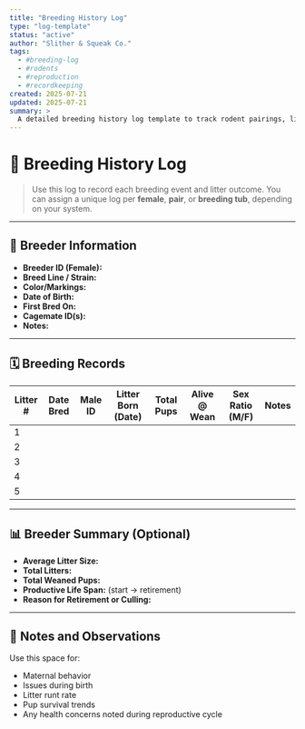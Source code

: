 ```yaml
---
title: "Breeding History Log"
type: "log-template"
status: "active"
author: "Slither & Squeak Co."
tags:
  - #breeding-log
  - #rodents
  - #reproduction
  - #recordkeeping
created: 2025-07-21
updated: 2025-07-21
summary: >
  A detailed breeding history log template to track rodent pairings, litter data, and long-term productivity. Use to monitor breeder performance and improve colony management.
---
```


# 🧾 Breeding History Log

> Use this log to record each breeding event and litter outcome. You can assign a unique log per **female**, **pair**, or **breeding tub**, depending on your system.

---

## 📌 Breeder Information

- **Breeder ID (Female):**  
- **Breed Line / Strain:**  
- **Color/Markings:**  
- **Date of Birth:**  
- **First Bred On:**  
- **Cagemate ID(s):**  
- **Notes:**  

---

## 🗓️ Breeding Records

| Litter # | Date Bred | Male ID | Litter Born (Date) | Total Pups | Alive @ Wean | Sex Ratio (M/F) | Notes |
| -------- | --------- | ------- | ------------------ | ---------- | ------------ | --------------- | ----- |
| 1        |           |         |                    |            |              |                 |       |
| 2        |           |         |                    |            |              |                 |       |
| 3        |           |         |                    |            |              |                 |       |
| 4        |           |         |                    |            |              |                 |       |
| 5        |           |         |                    |            |              |                 |       |

---

## 📊 Breeder Summary (Optional)

- **Average Litter Size:**  
- **Total Litters:**  
- **Total Weaned Pups:**  
- **Productive Life Span:** (start → retirement)  
- **Reason for Retirement or Culling:**  

---

## 🧠 Notes and Observations

Use this space for:
- Maternal behavior
- Issues during birth
- Litter runt rate
- Pup survival trends
- Any health concerns noted during reproductive cycle

